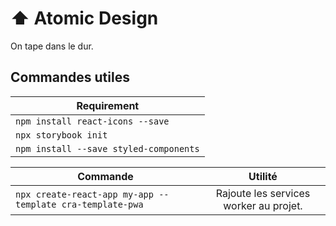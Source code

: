 
# ⬆️ Atomic Design

On tape dans le dur.



## Commandes utiles

| Requirement      |
| ------------- |
| `npm install react-icons --save`|
| `npx storybook init`|
| `npm install --save styled-components`|


| Commande      | Utilité       | 
| ------------- |:-------------:| 
| `npx create-react-app my-app --template cra-template-pwa`     | Rajoute les services worker au projet.    | 
